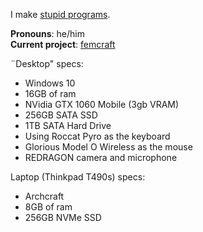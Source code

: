 I make [stupid programs](https://github.com/greysoh/random-projects).  
  
**Pronouns**: he/him  
**Current project**: [femcraft](https://github.com/greysoh/femcraft)

¨Desktop" specs:
* Windows 10
* 16GB of ram
* NVidia GTX 1060 Mobile (3gb VRAM)
* 256GB SATA SSD
* 1TB SATA Hard Drive
* Using Roccat Pyro as the keyboard
* Glorious Model O Wireless as the mouse
* REDRAGON camera and microphone  
  
Laptop (Thinkpad T490s) specs:
* Archcraft
* 8GB of ram 
* 256GB NVMe SSD
